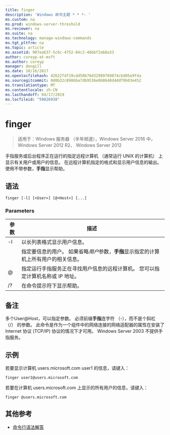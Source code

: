 ```yaml
---
title: finger
description: 'Windows 命令主题 * * *- '
ms.custom: na
ms.prod: windows-server-threshold
ms.reviewer: na
ms.suite: na
ms.technology: manage-windows-commands
ms.tgt_pltfrm: na
ms.topic: article
ms.assetid: 907ea637-5c6c-4752-84c2-46bbf2a68a33
author: coreyp-at-msft
ms.author: coreyp
manager: dongill
ms.date: 10/16/2017
ms.openlocfilehash: 42622fdf19cdd50b76d32989769874cbd05e9f4a
ms.sourcegitcommit: 0d0b32c8986ba7db9536e0b8648d4ddf9b03e452
ms.translationtype: MT
ms.contentlocale: zh-CN
ms.lasthandoff: 04/17/2019
ms.locfileid: "59826938"
---
```

# <a name="finger"></a>finger

>适用于：Windows 服务器 （半年频道），Windows Server 2016 中，Windows Server 2012 R2、 Windows Server 2012

手指服务或后台程序正在运行的指定远程计算机 （通常运行 UNIX 的计算机） 上显示有关用户或用户的信息。 在远程计算机指定的格式和显示用户信息的输出。 使用不带参数，**手指**显示帮助。 
## <a name="syntax"></a>语法
```
finger [-l] [<User>] [@<Host>] [...]
```
### <a name="parameters"></a>Parameters
|参数|描述|
|-------|--------|
|-l|以长列表格式显示用户信息。|
|<User>|指定要信息的用户。 如果省略*用户*参数，**手指**显示指定的计算机上所有用户的相关信息。|
|@<Host>|指定运行手指服务正在寻找用户信息的远程计算机。 您可以指定计算机名称或 IP 地址。|
|/?|在命令提示符下显示帮助。|
## <a name="remarks"></a>备注
多个User@Host，可以指定参数。
必须前缀**手指**连字符 （-），而不是个斜杠 （/） 的参数。
此命令是作为一个组件中的网络连接的网络适配器的属性在安装了 Internet 协议 (TCP/IP) 协议的情况下才可用。
Windows Server 2003 不提供手指服务。
## <a name="BKMK_Examples"></a>示例
若要显示计算机 users.microsoft.com user1 的信息，请键入：
```
finger user1@users.microsoft.com
```
若要在计算机 users.microsoft.com 上显示的所有用户的信息，请键入：
```
finger @users.microsoft.com
```
## <a name="additional-references"></a>其他参考
-   [命令行语法解答](command-line-syntax-key.md)
